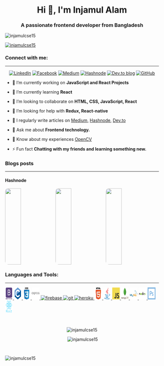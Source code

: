 <h1 align="center">Hi 👋, I'm Injamul Alam</h1>
<h3 align="center">A passionate frontend developer from Bangladesh</h3>

<p align="left"> <img src="https://komarev.com/ghpvc/?username=injamulcse15&label=Profile%20views&color=0e75b6&style=flat" alt="injamulcse15" /> </p>

<p align="left"> <a href="https://github.com/ryo-ma/github-profile-trophy"><img src="https://github-profile-trophy.vercel.app/?username=injamulcse15" alt="injamulcse15" /></a> </p>

<h3 align="left">Connect with me:</h3>
<hr>
<div align="center">
  
[![LinkedIn](https://img.shields.io/badge/linkedin-%230077B5.svg?style=for-the-badge&logo=linkedin&logoColor=white)](https://linkedin.com/in/https://www.linkedin.com/in/md-injamul-ismam-9688b8210/) [![Facebook](https://img.shields.io/badge/Facebook-%231877F2.svg?style=for-the-badge&logo=Facebook&logoColor=white)](https://fb.com/https://www.facebook.com/ismamcse) [![Medium](https://img.shields.io/badge/Medium-%23000000.svg?style=for-the-badge&logo=Medium&logoColor=white)](https://injamul-cse15.medium.com/) 
[![Hashnode](https://img.shields.io/badge/Hashnode-2962FF?style=for-the-badge&logo=hashnode&logoColor=white)](https://hashnode.com/@InjamulCSE15) [![Dev.to blog](https://img.shields.io/badge/dev.to-0A0A0A?style=for-the-badge&logo=dev.to&logoColor=white)](https://dev.to/injamulcse15) [![GitHub](https://img.shields.io/badge/github-%23121011.svg?style=for-the-badge&logo=github&logoColor=white)](https://github.com/InjamulCSE15)
</div>


- 🔭 I’m currently working on **JavaScript and React Projects**

- 🌱 I’m currently learning **React**

- 👯 I’m looking to collaborate on **HTML, CSS, JavaScript, React**

- 🤝 I’m looking for help with **Redux, React-native**

- 📝 I regularly write articles on [Medium](https://injamul-cse15.medium.com/), [Hashnode](https://hashnode.com/@InjamulCSE15), [Dev.to](https://dev.to/injamulcse15)

- 💬 Ask me about **Frontend technology.**


- 📄 Know about my experiences [OpenCV](https://drive.google.com/file/d/1T2vOHnnTZN1cjnhnxWgmiLkbhVWcnz4k/view?usp=sharing)

- ⚡ Fun fact **Chatting with my friends and learning something new.**

### Blogs posts
<hr>
<!-- BLOG-POST-LIST:START -->
<h4>Hashnode</h4>
<p align="left">
<a href="https://injamulcse15.hashnode.dev/what-is-dom-manipulation-in-javascript" target="blank"><img align="center" style="border-radius: 10px;" src="https://i.ibb.co/JCkC3DY/Screenshot-8.png" height="250" width="32%" /></a> <a href="https://injamulcse15.hashnode.dev/javascript-string-methods-at-a-glance-for-beginners" target="blank"><img align="center" style="border-radius: 10px;" src="https://i.ibb.co/yfhPV11/Screenshot-9.png" height="250" width="32%" /></a> <a href="https://injamulcse15.hashnode.dev/what-is-the-difference-between-double-equal-and-triple-equal-in-javascript" target="blank"><img align="center" style="border-radius: 10px;" src="https://i.ibb.co/q7LDXQh/Screenshot-10.png" height="250" width="32%" /></a> 
</p>
<!-- BLOG-POST-LIST:END -->


<h3 align="left">Languages and Tools:</h3>
<hr>
<p align="left"> <a href="https://getbootstrap.com" target="_blank"> <img src="https://raw.githubusercontent.com/devicons/devicon/master/icons/bootstrap/bootstrap-plain-wordmark.svg" alt="bootstrap" width="5%" height="40"/> </a> <a href="https://www.cprogramming.com/" target="_blank"> <img src="https://raw.githubusercontent.com/devicons/devicon/master/icons/c/c-original.svg" alt="c" width="5%" height="40"/> </a> <a href="https://www.w3schools.com/css/" target="_blank"> <img src="https://raw.githubusercontent.com/devicons/devicon/master/icons/css3/css3-original-wordmark.svg" alt="css3" width="5%" height="40"/> </a> <a href="https://expressjs.com" target="_blank"> <img src="https://raw.githubusercontent.com/devicons/devicon/master/icons/express/express-original-wordmark.svg" alt="express" width="5%" height="40"/> </a> <a href="https://firebase.google.com/" target="_blank"> <img src="https://www.vectorlogo.zone/logos/firebase/firebase-icon.svg" alt="firebase" width="5%" height="40"/> </a> <a href="https://git-scm.com/" target="_blank"> <img src="https://www.vectorlogo.zone/logos/git-scm/git-scm-icon.svg" alt="git" width="5%" height="40"/> </a> <a href="https://heroku.com" target="_blank"> <img src="https://www.vectorlogo.zone/logos/heroku/heroku-icon.svg" alt="heroku" width="40" height="40"/> </a> <a href="https://www.w3.org/html/" target="_blank"> <img src="https://raw.githubusercontent.com/devicons/devicon/master/icons/html5/html5-original-wordmark.svg" alt="html5" width="5%" height="40"/> </a> <a href="https://www.java.com" target="_blank"> <img src="https://raw.githubusercontent.com/devicons/devicon/master/icons/java/java-original.svg" alt="java" width="5%" height="40"/> </a> <a href="https://developer.mozilla.org/en-US/docs/Web/JavaScript" target="_blank"> <img src="https://raw.githubusercontent.com/devicons/devicon/master/icons/javascript/javascript-original.svg" alt="javascript" width="5%" height="40"/> </a> <a href="https://www.mongodb.com/" target="_blank"> <img src="https://raw.githubusercontent.com/devicons/devicon/master/icons/mongodb/mongodb-original-wordmark.svg" alt="mongodb" width="5%" height="40"/> </a> <a href="https://www.mysql.com/" target="_blank"> <img src="https://raw.githubusercontent.com/devicons/devicon/master/icons/mysql/mysql-original-wordmark.svg" alt="mysql" width="5%" height="40"/> </a> <a href="https://nodejs.org" target="_blank"> <img src="https://raw.githubusercontent.com/devicons/devicon/master/icons/nodejs/nodejs-original-wordmark.svg" alt="nodejs" width="5%" height="40"/> </a> <a href="https://www.photoshop.com/en" target="_blank"> <img src="https://raw.githubusercontent.com/devicons/devicon/master/icons/photoshop/photoshop-line.svg" alt="photoshop" width="5%" height="40"/> </a> <a href="https://reactjs.org/" target="_blank"> <img src="https://raw.githubusercontent.com/devicons/devicon/master/icons/react/react-original-wordmark.svg" alt="react" width="5%" height="40"/> </a> </p>

<br>
<div align="center">
<p><img  src="https://github-readme-stats.vercel.app/api/top-langs?username=injamulcse15&show_icons=true&locale=en&layout=compact" alt="injamulcse15" /></p>
<p>&nbsp;<img src="https://github-readme-stats.vercel.app/api?username=injamulcse15&show_icons=true&locale=en" alt="injamulcse15" /></p>
</div>
  <br>
<p><img  src="https://github-readme-streak-stats.herokuapp.com/?user=injamulcse15&" alt="injamulcse15" /></p>

